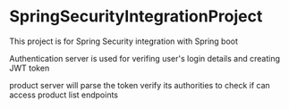 # SpringSecurityIntegrationProject

This project is for Spring Security integration with Spring boot 

Authentication server is used for verifing user's login details and creating JWT token 

product server will parse the token verify its authorities to check if can access product list endpoints

